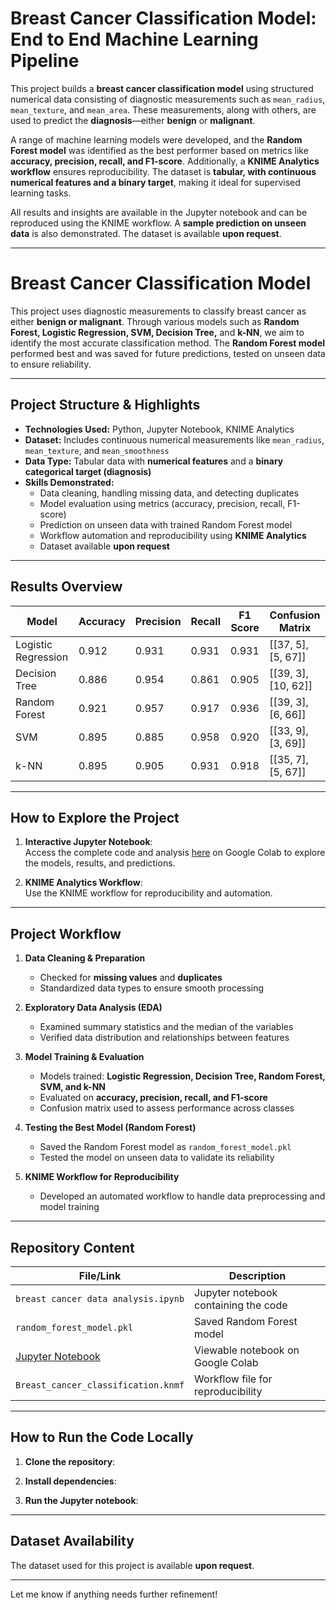 # Breast Cancer Classification Model: End to End Machine Learning Pipeline
This project builds a **breast cancer classification model** using structured numerical data consisting of diagnostic measurements such as `mean_radius`, `mean_texture`, and `mean_area`. These measurements, along with others, are used to predict the **diagnosis**—either **benign** or **malignant**.  

A range of machine learning models were developed, and the **Random Forest model** was identified as the best performer based on metrics like **accuracy, precision, recall, and F1-score**. Additionally, a **KNIME Analytics workflow** ensures reproducibility. The dataset is **tabular, with continuous numerical features and a binary target**, making it ideal for supervised learning tasks.  

All results and insights are available in the Jupyter notebook and can be reproduced using the KNIME workflow. A **sample prediction on unseen data** is also demonstrated. The dataset is available **upon request**.  

---

# **Breast Cancer Classification Model**  

This project uses diagnostic measurements to classify breast cancer as either **benign or malignant**. Through various models such as **Random Forest, Logistic Regression, SVM, Decision Tree,** and **k-NN**, we aim to identify the most accurate classification method. The **Random Forest model** performed best and was saved for future predictions, tested on unseen data to ensure reliability.  

---

## **Project Structure & Highlights**  

- **Technologies Used:** Python, Jupyter Notebook, KNIME Analytics  
- **Dataset:** Includes continuous numerical measurements like `mean_radius`, `mean_texture`, and `mean_smoothness`  
- **Data Type:** Tabular data with **numerical features** and a **binary categorical target (diagnosis)**  
- **Skills Demonstrated:**  
  - Data cleaning, handling missing data, and detecting duplicates  
  - Model evaluation using metrics (accuracy, precision, recall, F1-score)  
  - Prediction on unseen data with trained Random Forest model  
  - Workflow automation and reproducibility using **KNIME Analytics**  
  - Dataset available **upon request**  

---

## **Results Overview**  

| Model                | Accuracy | Precision | Recall  | F1 Score | Confusion Matrix           |  
|----------------------|----------|-----------|---------|----------|----------------------------|  
| Logistic Regression  | 0.912    | 0.931     | 0.931   | 0.931    | [[37, 5], [5, 67]]         |  
| Decision Tree        | 0.886    | 0.954     | 0.861   | 0.905    | [[39, 3], [10, 62]]        |  
| Random Forest        | 0.921    | 0.957     | 0.917   | 0.936    | [[39, 3], [6, 66]]         |  
| SVM                  | 0.895    | 0.885     | 0.958   | 0.920    | [[33, 9], [3, 69]]         |  
| k-NN                 | 0.895    | 0.905     | 0.931   | 0.918    | [[35, 7], [5, 67]]         |  

---

## **How to Explore the Project**  

1. **Interactive Jupyter Notebook**:  
   Access the complete code and analysis [here](https://colab.research.google.com/drive/1-FC5iz_yemSDGbfeAemV-cO-5B4r314N?usp=sharing) on Google Colab to explore the models, results, and predictions.  
   
2. **KNIME Analytics Workflow**:  
   Use the KNIME workflow for reproducibility and automation.  

---

## **Project Workflow**  

1. **Data Cleaning & Preparation**  
   - Checked for **missing values** and **duplicates**  
   - Standardized data types to ensure smooth processing  

2. **Exploratory Data Analysis (EDA)**  
   - Examined summary statistics and the median of the variables  
   - Verified data distribution and relationships between features  

3. **Model Training & Evaluation**  
   - Models trained: **Logistic Regression, Decision Tree, Random Forest, SVM, and k-NN**  
   - Evaluated on **accuracy, precision, recall, and F1-score**  
   - Confusion matrix used to assess performance across classes  

4. **Testing the Best Model (Random Forest)**  
   - Saved the Random Forest model as `random_forest_model.pkl`  
   - Tested the model on unseen data to validate its reliability  

5. **KNIME Workflow for Reproducibility**  
   - Developed an automated workflow to handle data preprocessing and model training  

---

## **Repository Content**  

| File/Link                     | Description                                  |  
|-------------------------------|----------------------------------------------|  
| `breast cancer data analysis.ipynb`   | Jupyter notebook containing the code        |  
| `random_forest_model.pkl`     | Saved Random Forest model                   |  
|[Jupyter Notebook](https://colab.research.google.com/drive/1-FC5iz_yemSDGbfeAemV-cO-5B4r314N?usp=sharing)|	Viewable notebook on Google Colab|
| `Breast_cancer_classification.knmf`            | Workflow file for reproducibility            |  

---

## **How to Run the Code Locally**  

1. **Clone the repository**:  
   
2. **Install dependencies**:  

3. **Run the Jupyter notebook**:  
  

---

## **Dataset Availability**  
The dataset used for this project is available **upon request**.  

---

Let me know if anything needs further refinement!
